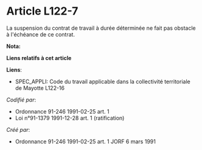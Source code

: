 # Article L122-7

La suspension du contrat de travail à durée déterminée ne fait pas obstacle à l'échéance de ce contrat.

**Nota:**



**Liens relatifs à cet article**

**Liens**:

  - SPEC_APPLI: Code du travail applicable dans la collectivité territoriale de Mayotte L122-16

_Codifié par_:

  - Ordonnance 91-246 1991-02-25 art. 1
  - Loi n°91-1379 1991-12-28 art. 1 (ratification)

_Créé par_:

  - Ordonnance 91-246 1991-02-25 art. 1 JORF 6 mars 1991
